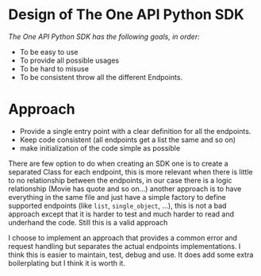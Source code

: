 # Design of The One API Python SDK

*The One API Python SDK has the following goals, in order:*
- To be easy to use
- To provide all possible usages
- To be hard to misuse
- To be consistent throw all the different Endpoints.

# Approach 

- Provide a single entry point with a clear definition for all the endpoints.
- Keep code consistent (all endpoints get a list the same and so on)
- make initialization of the code simple as possible


There are few option to do when creating an SDK
one is to create a separated Class for each endpoint, this is more relevant when there is little to no relationship between the endpoints, in our case there is a logic relationship (Movie has quote and so on...)
another approach is to have everything in the same file and just have a simple factory to define supported endpoints (like `list`, `single_object`, ...), this is not a bad approach except that it is harder to test and much harder to read and underhand the code. Still this is a valid approach

I choose to implement an approach that provides a common error and request handling but separates the actual endpoints implementations. I think this is easier to maintain, test, debug and use. It does add some extra boilerplating but I think it is worth it.
